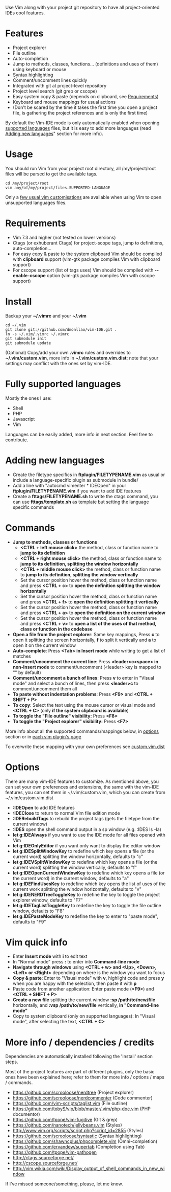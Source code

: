 Use Vim along with your project git repository to have all project-oriented IDEs cool features.

Features
========
* Project explorer
* File outline
* Auto-completion
* Jump to methods, classes, functions... (definitions and uses of them) using keyboard or mouse
* Syntax highlighting
* Comment/uncomment lines quickly
* Integrated with git at project-level repository
* Project level search (git grep or cscope)
* Easy system copy & paste (depends on clipboard, see [Requirements](#requirements))
* Keyboard and mouse mappings for usual actions
* (Don't be scared by the time it takes the first time you open a project file, is gathering the project references and is only the first time)

By default the Vim-IDE mode is only automatically enabled when opening [supported languages](#fully-supported-languages) files, but it is easy to add more languages (read [Adding new languages](#adding-new-languages)" section for more info).

Usage
=====
You should run Vim from your project root directory, all /my/project/root files will be parsed to get the available tags.

    cd /my/project/root
    vim any/of/my/project/files.SUPPORTED-LANGUAGE

Only a [few usual vim customisations](https://github.com/dmonllao/vim-IDE/blob/master/.vimrc) are available when using Vim to open unsupported languages files.

Requirements
============
* Vim 7.3 and higher (not tested on lower versions)
* Ctags (or exhuberant Ctags) for project-scope tags, jump to definitions, auto-completion...
* For easy copy & paste to the system clipboard Vim should be compiled with **clipboard** support (vim-gtk package compiles Vim with clipboard support)
* For cscope support (list of tags uses) Vim should be compiled with **--enable-cscope** option (vim-gtk package compiles Vim with cscope support)

Install
=======

Backup your **~/.vimrc** and your **~/.vim**

    cd ~/.vim
    git clone git://github.com/dmonllao/vim-IDE.git .
    ln -s ~/.vim/.vimrc ~/.vimrc
    git submodule init
    git submodule update

(Optional) Copy/add your own **.vimrc** rules and overrides to **~/.vim/custom.vim**, more info in **~/.vim/custom.vim.dist**; note that your settings may conflict with the ones set by vim-IDE.

Fully supported languages
=========================

Mostly the ones I use:

* Shell
* PHP
* Javascript
* Vim

Languages can be easily added, more info in next section. Feel free to contribute.

Adding new languages
====================
* Create the filetype specifics in **ftplugin/FILETYPENAME.vim** as usual or include a language-specific plugin as submodule in bundle/
* Add a line with "autocmd vimenter * IDEOpen" in your **ftplugin/FILETYPENAME.vim** if you want to add IDE features
* Create a **fttags/FILETYPENAME.sh** to write the ctags command, you can use **fttags/template.sh** as template but setting the language specific commands

Commands
========
* **Jump to methods, classes or functions**
    * **\<CTRL + left mouse click\>** the method, class or function name to **jump to its definition**
    * **\<CTRL + right mouse click\>** the method, class or function name to **jump to its definition, splitting the window horizontally**
    * **\<CTRL + middle mouse click\>** the method, class or function name to **jump to its definition, splitting the window vertically**
    * Set the cursor position hover the method, class or function name and press **\<CTRL + c\>** to **open the definition splitting the window horizontally**
    * Set the cursor position hover the method, class or function name and press **\<CTRL + f\>** to **open the definition splitting it vertically**
    * Set the cursor position hover the method, class or function name and press **\<CTRL + a\>** to **open the definition on the current window**
    * Set the cursor position hover the method, class or function name and press **\<CTRL + v\>** to **open a list of the uses of that method, class or function in the codebase**
* **Open a file from the project explorer**: Same key mappings, Press **c** to open it splitting the screen horizontally, **f** to split it vertically and **a** to open it on the current window
* **Auto-complete**: Press **\<Tab\> in Insert mode** while writing to get a list of matches
* **Comment/uncomment the current line**: Press **\<leader\>c\<space\> in non-Insert mode** to comment/uncomment (\<leader\> key is mapped to "\" by default)
* **Comment/uncomment a bunch of lines**: Press **v** to enter in "Visual mode" and select a bunch of lines, then press **\<leader\>c<space>** to comment/uncomment them all
* **To paste without indentation problems**: Press **\<F9\>** and **\<CTRL + SHIFT + P\>**
* **To copy**: Select the text using the mouse cursor or visual mode and **\<CTRL + C\>** (only **if the system clipboard is available**)
* **To toggle the "File outline" visibility:** Press **\<F8\>**
* **To toggle the "Project explorer" visibility:** Press **\<F7\>**

More info about all the supported commands/mappings below, in [options](#options) section or in [each vim plugin's page](#more-info--dependencies--credits)

To overwrite these mapping with your own preferences see [custom.vim.dist](https://github.com/dmonllao/vim-IDE/blob/master/custom.vim.dist)

Options
=======
There are many vim-IDE features to customize. As mentioned above, you can set your own preferences and extensions,
the same with the vim-IDE features, you can set them in ~/.vim/custom.vim, which you can create from ~/.vim/custom.vim.dist

* **:IDEOpen** to add IDE features
* **:IDEClose** to return to normal Vim file edition mode
* **:IDERebuildTags** to rebuild the project tags (gets the filetype from the current window)
* **:IDES** open the shell command output in a sp window (e.g. :IDES ls -la)
* **let g:IDEAlways** if you want to use the IDE mode for all files opened with Vim
* **let g:IDEOnlyEditor** if you want only want to display the editor window
* **let g:IDESplitWindowKey** to redefine which key opens a file (or the current word) splitting the window horizontally, defaults to "c"
* **let g:IDEVSplitWindowKey** to redefine which key opens a file (or the current word) splitting the window vertically, defaults to "f"
* **let g:IDEOpenCurrentWindowKey** to redefine which key opens a file (or the current word) in the current window, defaults to "a"
* **let g:IDEFindUsesKey** to redefine which key opens the list of uses of the current work splitting the window horizontally, defaults to "v"
* **let g:IDENERDTreeToggleKey** to redefine the key to toggle the project explorer window, defaults to "F7"
* **let g:IDETagListToggleKey** to redefine the key to toggle the file outline window, defaults to "F8"
* **let g:IDEPasteModeKey** to redefine the key to enter to "paste mode", defaults to "F9"

Vim quick info
==============
* Enter **Insert mode** with **i** to edit text
* In "Normal mode" press **:** to enter into **Command-line mode**
* **Navigate through windows** using **\<CTRL + w\> and \<Up\>, \<Down\>, \<Left\> or \<Right\>** depending on where is the window you want to focus
* **Copy & paste**: Enter to "Visual mode" with **v**, highlight code and press **y** when you are happy with the selection, then paste it with **p**
* Paste code from another application: Enter paste mode (**\<F9\>**) and **\<CTRL + SHIFT + P\>**
* **Create a new file** splitting the current window **:sp /path/to/new/file** horizontally, and **:vsp /path/to/new/file** vertically, **in "Command-line mode"**
* Copy to system clipboard (only on supported languages): In "Visual mode", after selecting the text, **\<CTRL + C\>**

More info / dependencies / credits
======================

Dependencies are automatically installed following the 'Install' section steps.

Most of the project features are part of different plugins, only the basic ones have been explained here; refer to them for more info / options / maps / commands.

* https://github.com/scrooloose/nerdtree (Project explorer)
* https://github.com/scrooloose/nerdcommenter (Code commenter)
* https://github.com/vim-scripts/taglist.vim (File outline)
* https://github.com/tobyS/vip/blob/master/.vim/php-doc.vim (PHP documentor)
* https://github.com/tpope/vim-fugitive (Git & grep)
* https://github.com/nanotech/jellybeans.vim (Styles)
* http://www.vim.org/scripts/script.php?script_id=2855 (Styles)
* https://github.com/scrooloose/syntastic (Syntax highlighting)
* https://github.com/shawncplus/phpcomplete.vim (Omni-completion)
* https://github.com/ervandew/supertab (Completion using Tab)
* https://github.com/tpope/vim-pathogen
* http://ctags.sourceforge.net/
* http://cscope.sourceforge.net/
* http://vim.wikia.com/wiki/Display_output_of_shell_commands_in_new_window

If I've missed someone/something, please, let me know.
